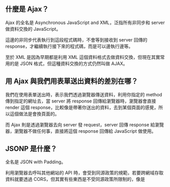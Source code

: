 ## 什麼是 Ajax？

Ajax 的全名是 Asynchronous JavaScript and XML，泛指所有非同步和 server 做資料交換的 JavaScript。

這邊的非同步代表執行到這段程式碼時，不會等到接收到 server 回傳的 response，才繼續執行接下來的程式碼，而是可以邊執行邊等。

至於 XML 是因為早期都是利用 XML 這個資料格式去做資料交換，但現在其實常用的是 JSON 格式，但這種資料交換的方式仍然叫做 AJAX。

## 用 Ajax 與我們用表單送出資料的差別在哪？

我們在使用表單送出時，表示我們透過瀏覽器傳送資料，利用你指定的 method 傳到指定的網址去，當 server 將 response 回傳給瀏覽器時，瀏覽器會直接 render 這個 response，比較像是帶著你送出的資料，去到某個頁面的感覺，所以這個做法是會換頁面的。

而 Ajax 則是透過瀏覽器去向 server 發 request，server 回傳 response 給瀏覽器，瀏覽器不做任何事，直接將這個 response 回傳給 JavaScript 做使用。

## JSONP 是什麼？

全名是 JSON with Padding。

利用瀏覽器去呼叫其他網站的 API 時，會受到同源政策的規範，若要跨網域存取資料就要透過 CORS，但其實有些東西是不受同源政策所限制的，像是 <script> 這個標籤。

Server 端可以先寫好一個執行 function，並帶入一個物件參數
```
setData([ { id: 1, name: 'Derek' },{ id: 2, name: 'Peter' } ])
```

在 client 端，再把它引入進來
```
<script src=“https://test.com/usescriptapi.js”></script>
```
這樣剛剛那個執行 function 和物件參數都會被引入進來

再寫一個 function 接收
```
function setData(userapi){ console.log(users) }
```
就可以不受 same origin policy 的影響引入資料了，這種方法就是 JSONP。


## 要如何存取跨網域的 API？

這邊就要利用另一個規範，CORS（Cross-Origin Resource Sharing）。

這個規範說如果要跨網域存取的話，server 必須在 response header 中加上 Access-Control-Allow-Origin，當瀏覽器接收到 response 時，會先檢查  Access-Control-Allow-Origin 的內容有沒有包含這個發這個 request 的 origin，如果有才會讓你拿到這個 response。

## 為什麼我們在第四週時沒碰到跨網域的問題，這週卻碰到了？

因為瀏覽器的同源政策（Same Origin Policy）。

如果你目前的位置和你要呼叫 API 的網站不同源時，瀏覽器一樣會幫你發 request，但會把回傳的 response 擋下，使你無法拿到且獲得錯誤訊息。

之所以在第四週時沒碰到跨網域問題，是因為 runtime 不同的緣故。當時是使用 Node.js，這邊則是使用瀏覽器。